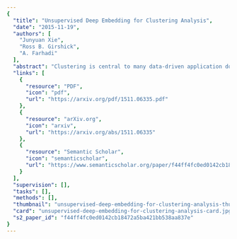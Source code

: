 ```yaml
---
{
  "title": "Unsupervised Deep Embedding for Clustering Analysis",
  "date": "2015-11-19",
  "authors": [
    "Junyuan Xie",
    "Ross B. Girshick",
    "A. Farhadi"
  ],
  "abstract": "Clustering is central to many data-driven application domains and has been studied extensively in terms of distance functions and grouping algorithms. Relatively little work has focused on learning representations for clustering. In this paper, we propose Deep Embedded Clustering (DEC), a method that simultaneously learns feature representations and cluster assignments using deep neural networks. DEC learns a mapping from the data space to a lower-dimensional feature space in which it iteratively optimizes a clustering objective. Our experimental evaluations on image and text corpora show significant improvement over state-of-the-art methods.",
  "links": [
    {
      "resource": "PDF",
      "icon": "pdf",
      "url": "https://arxiv.org/pdf/1511.06335.pdf"
    },
    {
      "resource": "arXiv.org",
      "icon": "arxiv",
      "url": "https://arxiv.org/abs/1511.06335"
    },
    {
      "resource": "Semantic Scholar",
      "icon": "semanticscholar",
      "url": "https://www.semanticscholar.org/paper/f44ff4fc0ed0142cb18472a5ba421bb538aa837e"
    }
  ],
  "supervision": [],
  "tasks": [],
  "methods": [],
  "thumbnail": "unsupervised-deep-embedding-for-clustering-analysis-thumb.jpg",
  "card": "unsupervised-deep-embedding-for-clustering-analysis-card.jpg",
  "s2_paper_id": "f44ff4fc0ed0142cb18472a5ba421bb538aa837e"
}
---
```


